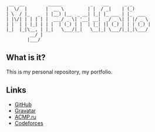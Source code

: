 ```text
 __  __         _____           _    __      _ _       
|  \/  |       |  __ \         | |  / _|    | (_)      
| \  / |_   _  | |__) |__  _ __| |_| |_ ___ | |_  ___  
| |\/| | | | | |  ___/ _ \| '__| __|  _/ _ \| | |/ _ \ 
| |  | | |_| | | |  | (_) | |  | |_| || (_) | | | (_) |
|_|  |_|\__, | |_|   \___/|_|   \__|_| \___/|_|_|\___/ 
         __/ |                                         
        |___/                                          
```

## What is it?

This is my personal repository, my portfolio.

## Links

- [GitHub](https://github.com/Makar110812)
- [Gravatar](https://gravatar.com/makar110812)
- [ACMP.ru](https://acmp.ru/index.asp?main=user&id=512419)
- [Codeforces](https://codeforces.com/profile/makar.krapivin)
